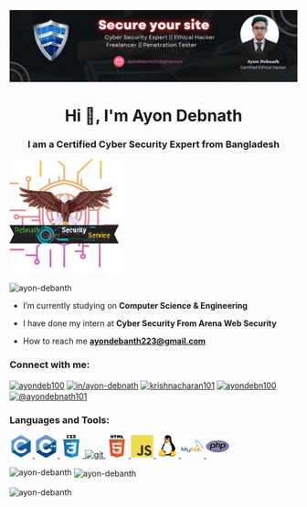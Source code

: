 ![logo](https://github.com/ayon-debanth/Portfolio/blob/main/Black%20Minimal%20Business%20Personal%20Profile%20Linkedin%20Banner%20(1).png)
<h1 align="center">Hi 👋, I'm Ayon Debnath</h1>
<h3 align="center">I am a Certified Cyber Security Expert from Bangladesh</h3>

<img aling="right" alt="coding" width="200" src="https://github.com/ayon-debanth/Portfolio/blob/main/ayon%20debnath%20(2).png">
<p align="left"> <img src="https://komarev.com/ghpvc/?username=ayon-debanth&label=Profile%20views&color=0e75b6&style=flat" alt="ayon-debanth" /> </p>

- I’m currently studying on **Computer Science & Engineering**

- I have done my intern at **Cyber Security From Arena Web Security**

- How to reach me **ayondebanth223@gmail.com**

<h3 align="left">Connect with me:</h3>
<p align="left">
<a href="https://twitter.com/ayondeb100" target="blank"><img align="center" src="https://raw.githubusercontent.com/rahuldkjain/github-profile-readme-generator/master/src/images/icons/Social/twitter.svg" alt="ayondeb100" height="30" width="40" /></a>
<a href="https://linkedin.com/in/in/ayon-debnath" target="blank"><img align="center" src="https://raw.githubusercontent.com/rahuldkjain/github-profile-readme-generator/master/src/images/icons/Social/linked-in-alt.svg" alt="in/ayon-debnath" height="30" width="40" /></a>
<a href="https://fb.com/krishnacharan101" target="blank"><img align="center" src="https://raw.githubusercontent.com/rahuldkjain/github-profile-readme-generator/master/src/images/icons/Social/facebook.svg" alt="krishnacharan101" height="30" width="40" /></a>
<a href="https://instagram.com/ayondebn100" target="blank"><img align="center" src="https://raw.githubusercontent.com/rahuldkjain/github-profile-readme-generator/master/src/images/icons/Social/instagram.svg" alt="ayondebn100" height="30" width="40" /></a>
<a href="https://medium.com/@ayondebnath101" target="blank"><img align="center" src="https://raw.githubusercontent.com/rahuldkjain/github-profile-readme-generator/master/src/images/icons/Social/medium.svg" alt="@ayondebnath101" height="30" width="40" /></a>
</p>

<h3 align="left">Languages and Tools:</h3>
<p align="left"> <a href="https://www.cprogramming.com/" target="_blank" rel="noreferrer"> <img src="https://raw.githubusercontent.com/devicons/devicon/master/icons/c/c-original.svg" alt="c" width="40" height="40"/> </a> <a href="https://www.w3schools.com/cpp/" target="_blank" rel="noreferrer"> <img src="https://raw.githubusercontent.com/devicons/devicon/master/icons/cplusplus/cplusplus-original.svg" alt="cplusplus" width="40" height="40"/> </a> <a href="https://www.w3schools.com/css/" target="_blank" rel="noreferrer"> <img src="https://raw.githubusercontent.com/devicons/devicon/master/icons/css3/css3-original-wordmark.svg" alt="css3" width="40" height="40"/> </a> <a href="https://git-scm.com/" target="_blank" rel="noreferrer"> <img src="https://www.vectorlogo.zone/logos/git-scm/git-scm-icon.svg" alt="git" width="40" height="40"/> </a> <a href="https://www.w3.org/html/" target="_blank" rel="noreferrer"> <img src="https://raw.githubusercontent.com/devicons/devicon/master/icons/html5/html5-original-wordmark.svg" alt="html5" width="40" height="40"/> </a> <a href="https://developer.mozilla.org/en-US/docs/Web/JavaScript" target="_blank" rel="noreferrer"> <img src="https://raw.githubusercontent.com/devicons/devicon/master/icons/javascript/javascript-original.svg" alt="javascript" width="40" height="40"/> </a> <a href="https://www.linux.org/" target="_blank" rel="noreferrer"> <img src="https://raw.githubusercontent.com/devicons/devicon/master/icons/linux/linux-original.svg" alt="linux" width="40" height="40"/> </a> <a href="https://www.mysql.com/" target="_blank" rel="noreferrer"> <img src="https://raw.githubusercontent.com/devicons/devicon/master/icons/mysql/mysql-original-wordmark.svg" alt="mysql" width="40" height="40"/> </a> <a href="https://www.php.net" target="_blank" rel="noreferrer"> <img src="https://raw.githubusercontent.com/devicons/devicon/master/icons/php/php-original.svg" alt="php" width="40" height="40"/> </a> </p>

<p><img align="left" src="https://github-readme-stats.vercel.app/api/top-langs?username=ayon-debanth&show_icons=true&locale=en&layout=compact" alt="ayon-debanth" /></p>

<p>&nbsp;<img align="center" src="https://github-readme-stats.vercel.app/api?username=ayon-debanth&show_icons=true&locale=en" alt="ayon-debanth" /></p>

<p><img align="center" src="https://github-readme-streak-stats.herokuapp.com/?user=ayon-debanth&" alt="ayon-debanth" /></p>

